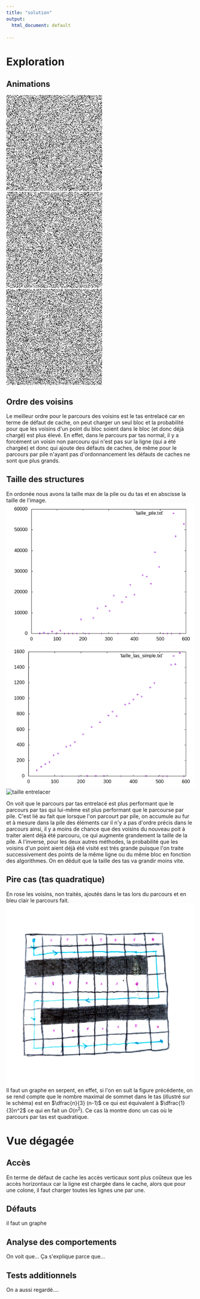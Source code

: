 ```yaml
---
title: "solution"
output:
  html_document: default

---
```

# Exploration

## Animations

![exploration pile](exploration_aleatoire_pile.gif)
![exploration tas](exploration_aleatoire_tas.gif)
![exploration entrelacer](exploration_aleatoire_entrelacer.gif)

## Ordre des voisins

Le meilleur ordre pour le parcours des voisins est le tas entrelacé car en terme de défaut de cache, on peut charger un seul bloc et la probabilité pour que les voisins d'un point du bloc soient dans le bloc (et donc déjà chargé) est plus élevé. En effet, dans le parcours par tas normal, il y a forcément un voisin non parcouru qui n'est pas sur la ligne (qui a été chargée) et donc qui ajoute des défauts de caches, de même pour le parcours par pile n'ayant pas d'ordonnancement les défauts de caches ne sont que plus grands. 

## Taille des structures

En ordonée nous avons la taille max de la pile ou du tas et en abscisse la taille de l'image.
![nombre pixels](taille_pile.png)
![taille tas](taille_tas.png)
![taille entrelacer](taille_tas_ordonné.png)

On voit que le parcours par tas entrelacé est plus performant que le parcours par tas qui lui-même est plus performant que le parcourse par pile.
C'est lié au fait que lorsque l'on parcourt par pile, on accumule au fur et à mesure dans la pile des éléments car il n'y a pas d'ordre précis dans le parcours ainsi, il y a moins de chance que des voisins du nouveau poit à traiter aient déjà été parcouru, ce qui augmente grandement la taille de la pile. A l'inverse, pour les deux autres méthodes, la probabilité que les voisins d'un point aient déjà été visité est trés grande puisque l'on traite successivement des points de la même ligne ou du même bloc en fonction des algorithmes. On en déduit que la taille des tas va grandir moins vite.

## Pire cas (tas quadratique)

En rose les voisins, non traités, ajoutés dans le tas lors du parcours et en bleu clair le parcours fait. 
![tas quadratique](cas_quadratique.jpg)
Il faut un graphe en serpent, en effet, si l'on en suit la figure précédente, on se rend compte que le nombre maximal de sommet dans le tas (illustré sur le schéma) est en $\dfrac{n}{3} (n-1)$ ce qui est équivalent à $\dfrac{1}{3}n^2$ ce qui en fait un $O(n^2)$. Ce cas là montre donc un cas où le parcours par tas est quadratique.


# Vue dégagée

## Accès

En terme de défaut de cache les accès verticaux sont plus coûteux que les accès horizontaux car la ligne est chargée dans le cache, alors que pour une colone, il faut charger toutes les lignes une par une.

## Défauts

il faut un graphe

## Analyse des comportements

On voit que...
Ça s'explique parce que...


## Tests additionnels

On a aussi regardé....
